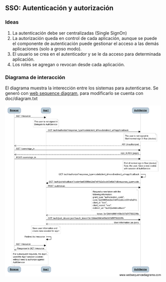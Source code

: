 SSO: Autenticación y autorización
---------------------------------

### Ideas

1. La autenticación debe ser centralizadas (Single SignOn)
2. La autorización queda en control de cada aplicación, aunque se puede el componente de autenticación puede gestionar el acceso a las demás aplicaciones (solo a groso modo).
3. El usuario se crea en el autenticador y se le da acceso para determinada aplicación.
4. Los roles se agregan o revocan desde cada aplicación.

### Diagrama de interacción

El diagrama muestra la interección entre los sistemas para autenticarse. Se generó con [web sequence diagram](http://www.websequencediagrams.com/), para modificarlo se cuenta con doc/diagram.txt

![](https://github.com/apslab/spike_user_manager/raw/master/doc/diagram.png)
